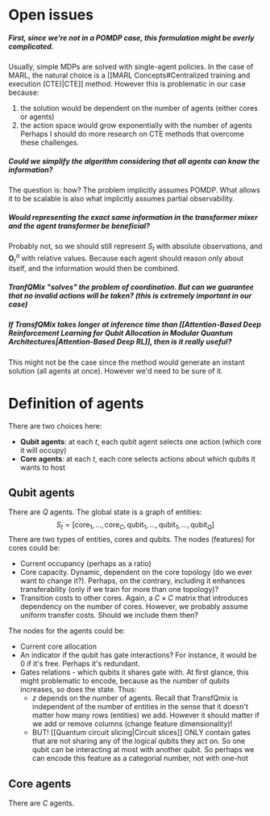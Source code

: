 # Open issues

##### First, since we're not in a POMDP case, this formulation might be overly complicated.
Usually, simple MDPs are solved with single-agent policies. In the case of MARL, the natural choice is a [[MARL Concepts#Centralized training and execution (CTE)|CTE]] method. However this is problematic in our case because:
1) the solution would be dependent on the number of agents (either cores or agents)
2) the action space would grow exponentially with the number of agents
Perhaps I should do more research on CTE methods that overcome these challenges.
##### Could we simplify the algorithm considering that all agents can know the information?
The question is: how? The problem implicitly assumes POMDP. What allows it to be scalable is also what implicitly assumes partial observability.
##### Would representing the exact same information in the transformer mixer and the agent transformer be beneficial?
Probably not, so we should still represent $S_t$ with absolute observations, and $\mathbf{O}_{t}^a$ with relative values. Because each agent should reason only about itself, and the information would then be combined. 
##### TranfQMix "solves" the problem of coordination. But can we guarantee that no invalid actions will be taken? (this is extremely important in our case)

##### If TransfQMix takes longer at inference time than [[Attention-Based Deep Reinforcement Learning for Qubit Allocation in Modular Quantum Architectures|Attention-Based Deep RL]], then is it really useful?
This might not be the case since the method would generate an instant solution (all agents at once). However we'd need to be sure of it. 
# Definition of agents

There are two choices here:
- **Qubit agents**: at each $t$, each qubit agent selects one action (which core it will occupy)
- **Core agents**: at each $t$, each core selects actions about which qubits it wants to host
## Qubit agents

There are $Q$ agents. The global state is a graph of entities:
$$S_{t}=[\text{core}_{1}, \dots, \text{core}_{C}, \text{qubit}_{1}, \dots, \text{qubit}_{1}, \dots, \text{qubit}_{Q}]$$
There are two types of entities, cores and qubits. The nodes (features) for cores could be:
- Current occupancy (perhaps as a ratio)
- Core capacity. Dynamic, dependent on the core topology (do we ever want to change it?). Perhaps, on the contrary, including it enhances transferability (only if we train for more than one topology)?
- Transition costs to other cores. Again, a $C \times C$ matrix that introduces dependency on the number of cores. However, we probably assume uniform transfer costs. Should we include them then?

The nodes for the agents could be:
- Current core allocation
- An indicator if the qubit has gate interactions? For instance, it would be 0 if it's free. Perhaps it's redundant.
- Gates relations -  which qubits it shares gate with. At first glance, this might problematic to encode, because as the number of qubits increases, so does the state. Thus:
	- $z$ depends on the number of agents. Recall that TransfQmix is independent of the number of entities in the sense that it doesn't matter how many rows (entities) we add. However it should matter if we add or remove columns (change feature dimensionality)!
	- BUT! [[Quantum circuit slicing|Circuit slices]] ONLY contain gates that are not sharing any of the logical qubits they act on. So one qubit can be interacting at most with another qubit. So perhaps we can encode this feature as a categorial number, not with one-hot
	
## Core agents

There are $C$ agents. 